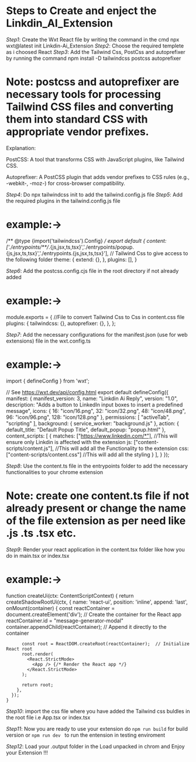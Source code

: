 # Steps to Create and enject the Linkdin_AI_Extension

*Step1*: Create the Wxt React file by writing the command in the cmd npx wxt@latest init Linkdin-Ai_Extension
*Step2*: Choose the required templete as i choosed React
*Step3*: Add the Tailwind Css, PostCss and autoprefixer by running the command npm install -D tailwindcss postcss autoprefixer 

# Note: postcss and autoprefixer are necessary tools for processing Tailwind CSS files and converting them into standard CSS with appropriate vendor prefixes.

Explanation:

PostCSS: A tool that transforms CSS with JavaScript plugins, like Tailwind CSS.

Autoprefixer: A PostCSS plugin that adds vendor prefixes to CSS rules (e.g., -webkit-, -moz-) for cross-browser compatibility.

*Step4*: Do npx tailwindcss init to add the tailwind.config.js file
*Step5*: Add the required plugins in the tailwind.config.js file

# example:-> 
/** @type {import('tailwindcss').Config} */
export default {
  content: ['./entrypoints/**/*.{js,jsx,ts,tsx}','./entrypoints/popup.{js,jsx,ts,tsx}','./entrypoints.{js,jsx,ts,tsx}'], // Tailwind Css to give access to the following folder
  theme: {
    extend: {},
  },
  plugins: [],
}

*Step6*: Add the postcss.config.cjs file in the root directory if not already added
 
 # example:->
 module.exports = {  //File to convert Tailwind Css to Css in content.css file
    plugins: {
      tailwindcss: {},
      autoprefixer: {},
    },
  };

*Step7*: Add the necessary configurations for the manifest.json (use for web extensions) file in the wxt.config.ts

# example:->
import { defineConfig } from 'wxt';

// See https://wxt.dev/api/config.html
export default defineConfig({
  manifest: {
    manifest_version: 3,
    name: "Linkdin Ai Reply",
    version: "1.0",
    description: "Adds a button to LinkedIn input boxes to insert a predefined message",
    icons: {
      16: "icon/16.png",
      32: "icon/32.png",
      48: "icon/48.png",
      96: "icon/96.png",
      128: "icon/128.png"
    },
    permissions: [
      "activeTab",
      "scripting"
    ],
    background: {
      service_worker: "background.js"
    },
    action: {
      default_title: "Default Popup Title",
      default_popup: "popup.html"
    },
    content_scripts: [
      {
        matches: ["https://www.linkedin.com/*"], //This will ensure only Linkdin is affected with the extension 
        js: ["content-scripts/content.js"], //This will add all the Functionality to the extension
        css: ["content-scripts/content.css"] //This will add all the styling
      }
    ],
  }
});

*Step8*: Use the content.ts file in the entrypoints folder to add the necessary functionalities to your chrome extension 

# Note: create one content.ts file if not already present or change the name of the file extension as per need like .js .ts .tsx etc.

*Step9*: Render your react application in the content.tsx folder like how you do in main.tsx or index.tsx

# example:->
function createUi(ctx: ContentScriptContext) {
      return createShadowRootUi(ctx, {
        name: 'react-ui',
        position: 'inline',
        append: 'last',
        onMount(container) {
          const reactContainer = document.createElement('div');  // Create the container for the React app
          reactContainer.id = "message-generator-modal"
          container.appendChild(reactContainer);  // Append it directly to the container
    
          const root = ReactDOM.createRoot(reactContainer);  // Initialize React root
          root.render(
            <React.StrictMode>
              <App /> {/* Render the React app */}
            </React.StrictMode>
          );
    
          return root;
        },
      });
    }

*Step10*: import the css file where you have added the Tailwind css buldles in the root file i.e App.tsx or index.tsx

*Step11*: Now you are ready to use your extension do `npm run build` for build version or `npm run dev ` to run the entension in testing enviroment

*Step12*: Load your .output folder in the Load unpacked in chrom and Enjoy your Extension !!!




